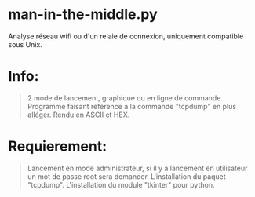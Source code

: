 # man-in-the-middle.py
Analyse réseau wifi ou d'un relaie de connexion, uniquement compatible sous Unix.

# Info:
> 2 mode de lancement, graphique ou en ligne de commande.
> Programme faisant référence à la commande "tcpdump" en plus alléger.
> Rendu en ASCII et HEX.

# Requierement:
> Lancement en mode administrateur, si il y a lancement en utilisateur un mot de passe root sera demander.
> L'installation du paquet "tcpdump".
> L'installation du module "tkinter" pour python.
